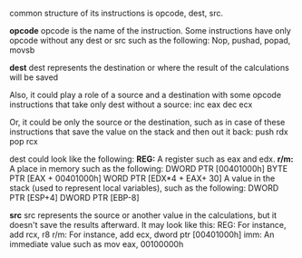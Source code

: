 common structure of its instructions is opcode, dest, src.

**opcode**
opcode is the name of the instruction. Some instructions have only opcode without any
dest or src such as the following:
Nop, pushad, popad, movsb

**dest**
dest represents the destination or where the result of the calculations will be saved

Also, it could play a role of a source and a destination with some opcode instructions that take only dest without a source:
inc eax
dec ecx

Or, it could be only the source or the destination, such as in case of these instructions that
save the value on the stack and then out it back:
push rdx
pop rcx

dest could look like the following:
**REG:** A register such as eax and edx.
**r/m:** A place in memory such as the following:
DWORD PTR \[00401000h\]
BYTE PTR \[EAX + 00401000h\]
WORD PTR \[EDX*4 + EAX+ 30\]
A value in the stack (used to represent local variables), such as the following:
DWORD PTR \[ESP+4\]
DWORD PTR \[EBP-8\]

**src**
src represents the source or another value in the calculations, but it doesn't save the results
afterward. It may look like this:
REG: For instance, add rcx, r8
r/m: For instance, add ecx, dword ptr \[00401000h\]
imm: An immediate value such as mov eax, 00100000h